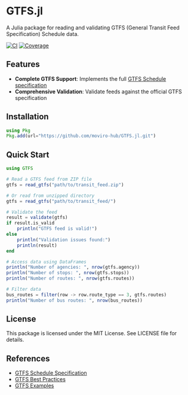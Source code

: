 # GTFS.jl

A Julia package for reading and validating GTFS (General Transit Feed Specification) Schedule data.

[![CI](https://github.com/yourusername/GTFS.jl/workflows/CI/badge.svg)](https://github.com/yourusername/GTFS.jl/actions)
[![Coverage](https://codecov.io/gh/yourusername/GTFS.jl/branch/main/graph/badge.svg)](https://codecov.io/gh/yourusername/GTFS.jl)

## Features

- **Complete GTFS Support**: Implements the full [GTFS Schedule specification](https://gtfs.org/documentation/schedule/reference/)
- **Comprehensive Validation**: Validate feeds against the official GTFS specification


## Installation

```julia
using Pkg
Pkg.add(url="https://github.com/moviro-hub/GTFS.jl.git")
```

## Quick Start

```julia
using GTFS

# Read a GTFS feed from ZIP file
gtfs = read_gtfs("path/to/transit_feed.zip")

# Or read from unzipped directory
gtfs = read_gtfs("path/to/transit_feed/")

# Validate the feed
result = validate(gtfs)
if result.is_valid
    println("GTFS feed is valid!")
else
    println("Validation issues found:")
    println(result)
end

# Access data using DataFrames
println("Number of agencies: ", nrow(gtfs.agency))
println("Number of stops: ", nrow(gtfs.stops))
println("Number of routes: ", nrow(gtfs.routes))

# Filter data
bus_routes = filter(row -> row.route_type == 3, gtfs.routes)
println("Number of bus routes: ", nrow(bus_routes))
```

## License

This package is licensed under the MIT License. See LICENSE file for details.

## References

- [GTFS Schedule Specification](https://gtfs.org/documentation/schedule/reference/)
- [GTFS Best Practices](https://gtfs.org/documentation/schedule/best-practices/)
- [GTFS Examples](https://gtfs.org/documentation/schedule/data-examples/)
